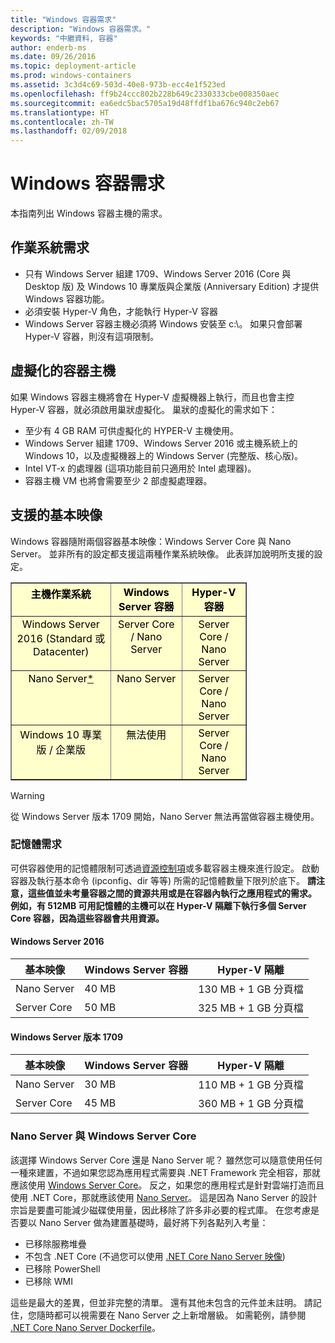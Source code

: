 ```yaml
---
title: "Windows 容器需求"
description: "Windows 容器需求。"
keywords: "中繼資料, 容器"
author: enderb-ms
ms.date: 09/26/2016
ms.topic: deployment-article
ms.prod: windows-containers
ms.assetid: 3c3d4c69-503d-40e8-973b-ecc4e1f523ed
ms.openlocfilehash: ff9b24ccc802b228b649c2330333cbe008350aec
ms.sourcegitcommit: ea6edc5bac5705a19d48ffdf1ba676c940c2eb67
ms.translationtype: HT
ms.contentlocale: zh-TW
ms.lasthandoff: 02/09/2018
---
```

# <a name="windows-container-requirements"></a>Windows 容器需求

本指南列出 Windows 容器主機的需求。

## <a name="os-requirements"></a>作業系統需求

- 只有 Windows Server 組建 1709、Windows Server 2016 (Core 與 Desktop 版) 及 Windows 10 專業版與企業版 (Anniversary Edition) 才提供 Windows 容器功能。
- 必須安裝 Hyper-V 角色，才能執行 Hyper-V 容器
- Windows Server 容器主機必須將 Windows 安裝至 c:\。 如果只會部署 Hyper-V 容器，則沒有這項限制。

## <a name="virtualized-container-hosts"></a>虛擬化的容器主機

如果 Windows 容器主機將會在 Hyper-V 虛擬機器上執行，而且也會主控 Hyper-V 容器，就必須啟用巢狀虛擬化。 巢狀的虛擬化的需求如下：

- 至少有 4 GB RAM 可供虛擬化的 HYPER-V 主機使用。
- Windows Server 組建 1709、Windows Server 2016 或主機系統上的 Windows 10，以及虛擬機器上的 Windows Server (完整版、核心版)。
- Intel VT-x 的處理器 (這項功能目前只適用於 Intel 處理器)。
- 容器主機 VM 也將會需要至少 2 部虛擬處理器。

## <a name="supported-base-images"></a>支援的基本映像

Windows 容器隨附兩個容器基本映像：Windows Server Core 與 Nano Server。 並非所有的設定都支援這兩種作業系統映像。 此表詳加說明所支援的設定。

<table border="1" style="background-color:FFFFCC;border-collapse:collapse;border:1px solid FFCC00;color:000000;width:75%" cellpadding="5" cellspacing="5">
<thead>
<tr valign="top">
<th><center>主機作業系統</center></th>
<th><center>Windows Server 容器</center></th>
<th><center>Hyper-V 容器</center></th>
</tr>
</thead>
<tbody>
<tr valign="top">
<td><center>Windows Server 2016 (Standard 或 Datacenter)</center></td>
<td><center>Server Core / Nano Server</center></td>
<td><center>Server Core / Nano Server</center></td>
</tr>
<tr valign="top">
<td><center>Nano Server<a href="#warn-1">*</a></center></td>
<td><center> Nano Server</center></td>
<td><center>Server Core / Nano Server</center></td>
</tr>
<tr valign="top">
<td><center>Windows 10 專業版 / 企業版</center></td>
<td><center>無法使用</center></td>
<td><center>Server Core / Nano Server</center></td>
</tr>
</tbody>
</table>

> [!Warning]  
> <span id="warn-1">從 Windows Server 版本 1709 開始，Nano Server 無法再當做容器主機使用。</span>


### <a name="memory-requirements"></a>記憶體需求
可供容器使用的記憶體限制可透過[資源控制項](https://docs.microsoft.com/en-us/virtualization/windowscontainers/manage-containers/resource-controls)或多載容器主機來進行設定。  啟動容器及執行基本命令 (ipconfig、dir 等等) 所需的記憶體數量下限列於底下。  __請注意，這些值並未考量容器之間的資源共用或是在容器內執行之應用程式的需求。  例如，有 512MB 可用記憶體的主機可以在 Hyper-V 隔離下執行多個 Server Core 容器，因為這些容器會共用資源。__

#### <a name="windows-server-2016"></a>Windows Server 2016
| 基本映像  | Windows Server 容器 | Hyper-V 隔離    |
| ----------- | ------------------------ | -------------------- |
| Nano Server | 40 MB                     | 130 MB + 1 GB 分頁檔 |
| Server Core | 50 MB                     | 325 MB + 1 GB 分頁檔 |

#### <a name="windows-server-version-1709"></a>Windows Server 版本 1709
| 基本映像  | Windows Server 容器 | Hyper-V 隔離    |
| ----------- | ------------------------ | -------------------- |
| Nano Server | 30 MB                     | 110 MB + 1 GB 分頁檔 |
| Server Core | 45 MB                     | 360 MB + 1 GB 分頁檔 |


### <a name="nano-server-vs-windows-server-core"></a>Nano Server 與 Windows Server Core

該選擇 Windows Server Core 還是 Nano Server 呢？ 雖然您可以隨意使用任何一種來建置，不過如果您認為應用程式需要與 .NET Framework 完全相容，那就應該使用 [Windows Server Core](https://hub.docker.com/r/microsoft/windowsservercore/)。 反之，如果您的應用程式是針對雲端打造而且使用 .NET Core，那就應該使用 [Nano Server](https://hub.docker.com/r/microsoft/nanoserver/)。 這是因為 Nano Server 的設計宗旨是要盡可能減少磁碟使用量，因此移除了許多非必要的程式庫。 在您考慮是否要以 Nano Server 做為建置基礎時，最好將下列各點列入考量：

- 已移除服務堆疊
- 不包含 .NET Core (不過您可以使用 [.NET Core Nano Server 映像](https://hub.docker.com/r/microsoft/dotnet/))
- 已移除 PowerShell
- 已移除 WMI

這些是最大的差異，但並非完整的清單。 還有其他未包含的元件並未註明。 請記住，您隨時都可以視需要在 Nano Server 之上新增層級。 如需範例，請參閱 [.NET Core Nano Server Dockerfile](https://github.com/dotnet/dotnet-docker/blob/master/2.0/sdk/nanoserver/amd64/Dockerfile)。

